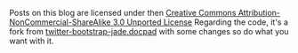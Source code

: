 Posts on this blog are licensed under then [Creative Commons Attribution-NonCommercial-ShareAlike 3.0 Unported License](http://creativecommons.org/licenses/by-nc-sa/3.0/)
Regarding the code, it's a fork from [twitter-bootstrap-jade.docpad](https://github.com/docpad/twitter-bootstrap-jade.docpad) with some changes so do what you want with it.
